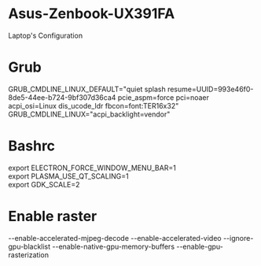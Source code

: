 # Asus-Zenbook-UX391FA
Laptop's Configuration



# Grub

GRUB_CMDLINE_LINUX_DEFAULT="quiet splash resume=UUID=993e46f0-8de5-44ee-b724-9bf307d36ca4 pcie_aspm=force pci=noaer acpi_osi=Linux dis_ucode_ldr fbcon=font:TER16x32"  
GRUB_CMDLINE_LINUX="acpi_backlight=vendor"  


# Bashrc

export ELECTRON_FORCE_WINDOW_MENU_BAR=1  
export PLASMA_USE_QT_SCALING=1  
export GDK_SCALE=2  


# Enable raster

--enable-accelerated-mjpeg-decode --enable-accelerated-video --ignore-gpu-blacklist --enable-native-gpu-memory-buffers --enable-gpu-rasterization
 